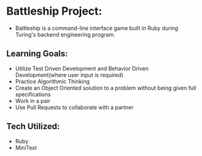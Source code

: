 # Battleship Project:

- Battleship is a command-line interface game built in Ruby during Turing's backend engineering program.

## Learning Goals:

- Utilize Test Driven Development and Behavior Driven Development(where user input is required)  
- Practice Algorithmic Thinking  
- Create an Object Oriented solution to a problem without being given full specifications  
- Work in a pair  
- Use Pull Requests to collaborate with a partner  

## Tech Utilized:  

- Ruby  
- MiniTest  
